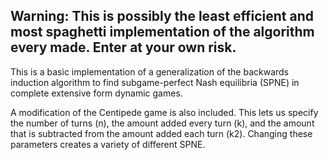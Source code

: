 ## Warning: This is possibly the least efficient and most spaghetti implementation of the algorithm every made. Enter at your own risk.

This is a basic implementation of a generalization of the backwards induction algorithm 
to find subgame-perfect Nash equilibria (SPNE) in complete extensive form dynamic games.

A modification of the Centipede game is also included. This lets us specify the number of 
turns (n), the amount added every turn (k), and the amount that is subtracted from the 
amount added each turn (k2). Changing these parameters creates a variety of different 
SPNE.
